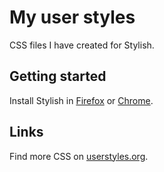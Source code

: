 # My user styles

CSS files I have created for Stylish.


## Getting started

Install Stylish in
[Firefox](https://addons.mozilla.org/en-US/firefox/addon/stylish/)
or
[Chrome](https://chrome.google.com/webstore/detail/stylish/fjnbnpbmkenffdnngjfgmeleoegfcffe?hl=en).


## Links

Find more CSS on [userstyles.org](https://userstyles.org/).
